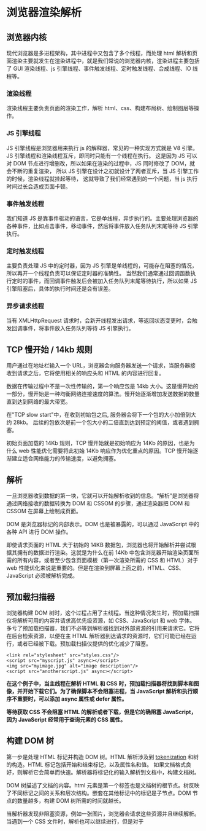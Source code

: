 # 浏览器渲染解析

## 浏览器内核

现代浏览器是多进程架构，其中进程中又包含了多个线程，而处理 html 解析和页面渲染主要就发生在渲染进程中，就是我们常说的浏览器内核，渲染进程主要包括了 GUI 渲染线程、js 引擎线程、事件触发线程、定时触发线程、合成线程、IO 线程等。

### 渲染线程

渲染线程主要负责页面的渲染工作，解析 html、css、构建布局树、绘制图层等操作。

### JS 引擎线程

JS 引擎线程是浏览器用来执行 js 的解释器，常见的一种实现方式就是 V8 引擎。
JS 引擎线程和渲染线程互斥，即同时只能有一个线程在执行。
这是因为 JS 可以对 DOM 节点进行增删改，所以如果在渲染的过程中，JS 同时修改了 DOM，就会不断的重复渲染，
所以 JS 引擎在设计之初就设计了两者互斥，当 JS 引擎工作的时候，渲染线程就挂起等待，
这就导致了我们经常遇到的一个问题，当 js 执行时间过长会造成页面卡顿。

### 事件触发线程

我们知道 JS 是靠事件驱动的语言，它是单线程，异步执行的。主要处理浏览器的各种事件，比如点击事件，移动事件，然后将事件放入任务队列末尾等待 JS 引擎执行。

### 定时触发线程

主要负责处理 JS 中的定时器，因为 JS 引擎是单线程的，可能存在阻塞的情况，所以再开一个线程负责可以保证定时器的准确性。
当然我们通常通过回调函数执行定时的事件，而回调事件触发后会被加入任务队列末尾等待执行，所以如果 JS 引擎阻塞后，具体的执行时间还是会有误差。

### 异步请求线程

当有 XMLHttpRequest 请求时，会新开线程发出请求，等返回状态变更时，会触发回调事件，将事件放入任务队列等待 JS 引擎执行。

## TCP 慢开始 / 14kb 规则

用户通过在地址栏输入一个 URL，浏览器会向服务器发送一个请求，当服务器接收到请求之后，它将使用相关的响应头和 HTML 的内容进行回复。

数据在传输过程中不是一次性传输的，第一个响应包是 14kb 大小。这是慢开始的一部分，慢开始是一种均衡网络连接速度的算法。慢开始逐渐增加发送数据的数量直到达到网络的最大带宽。

在"TCP slow start"中，在收到初始包之后, 服务器会将下一个包的大小加倍到大约 28kb。 后续的包依次是前一个包大小的二倍直到达到预定的阈值，或者遇到拥塞。

初始页面加载的 14Kb 规则，TCP 慢开始就是初始响应为 14Kb 的原因，也是为什么 web 性能优化需要将此初始 14Kb 响应作为优化重点的原因。TCP 慢开始逐渐建立适合网络能力的传输速度，以避免拥塞。

## 解析

一旦浏览器收到数据的第一块，它就可以开始解析收到的信息。“解析”是浏览器将通过网络接收的数据转换为 DOM 和 CSSOM 的步骤，通过渲染器把 DOM 和 CSSOM 在屏幕上绘制成页面。

DOM 是浏览器标记的内部表示。DOM 也是被暴露的，可以通过 JavaScript 中的各种 API 进行 DOM 操作。

即使请求页面的 HTML 大于初始的 14KB 数据包，浏览器也将开始解析并尝试根据其拥有的数据进行渲染。这就是为什么在前 14Kb 中包含浏览器开始渲染页面所需的所有内容，或者至少包含页面模板（第一次渲染所需的 CSS 和 HTML）对于 web 性能优化来说是重要的。但是在渲染到屏幕上面之前，HTML、CSS、JavaScript 必须被解析完成。

## 预加载扫描器

浏览器构建 DOM 树时，这个过程占用了主线程。当这种情况发生时，预加载扫描仪将解析可用的内容并请求高优先级资源，如 CSS、JavaScript 和 web 字体。多亏了预加载扫描器，我们不必等到解析器找到对外部资源的引用来请求它。它将在后台检索资源，以便在主 HTML 解析器到达请求的资源时，它们可能已经在运行，或者已经被下载。预加载扫描仪提供的优化减少了阻塞。

```
<link rel="stylesheet" src="styles.css"/>
<script src="myscript.js" async></script>
<img src="myimage.jpg" alt="image description"/>
<script src="anotherscript.js" async></script>
```

**在这个例子中，当主线程在解析 HTML 和 CSS 时，预加载扫描器将找到脚本和图像，并开始下载它们。为了确保脚本不会阻塞进程，当 JavaScript 解析和执行顺序不重要时，可以添加 async 属性或 defer 属性。**

**等待获取 CSS 不会阻塞 HTML 的解析或者下载，但是它的确阻塞 JavaScript，因为 JavaScript 经常用于查询元素的 CSS 属性。**

## 构建 DOM 树

第一步是处理 HTML 标记并构造 DOM 树。HTML 解析涉及到 [tokenization](https://developer.mozilla.org/en-US/docs/Web/API/DOMTokenList) 和树的构造。HTML 标记包括开始和结束标记，以及属性名和值。 如果文档格式良好，则解析它会简单而快速。解析器将标记化的输入解析到文档中，构建文档树。

DOM 树描述了文档的内容。html 元素是第一个标签也是文档树的根节点。树反映了不同标记之间的关系和层次结构。嵌套在其他标记中的标记是子节点。DOM 节点的数量越多，构建 DOM 树所需的时间就越长。

当解析器发现非阻塞资源，例如一张图片，浏览器会请求这些资源并且继续解析。当遇到一个 CSS 文件时，解析也可以继续进行，但是对于<script>标签（特别是没有 async 或者 defer 属性）会阻塞渲染并停止 HTML 的解析。尽管浏览器的预加载扫描器加速了这个过程，但过多的脚本仍然是一个重要的瓶颈。

## 构建 CSSOM 树

第二步是处理 CSS 并构建 CSSOM 树。CSS 对象模型和 DOM 是相似的。DOM 和 CSSOM 是两棵树. 它们是独立的数据结构。浏览器将 CSS 规则转换为可以理解和使用的样式映射。浏览器遍历 CSS 中的每个规则集，根据 CSS 选择器创建具有父、子和兄弟关系的节点树。

与 HTML 一样，浏览器需要将接收到的 CSS 规则转换为可以使用的内容。因此，它重复了 HTML 到对象的过程，但对于 CSS。

CSSOM 树包括来自用户代理样式表的样式。浏览器从适用于节点的最通用规则开始，并通过应用更具体的规则递归地优化计算的样式。换句话说，它级联属性值。

构建 CSSOM 非常非常快，并且在当前的开发工具中没有以独特的颜色显示。相反，开发人员工具中的“重新计算样式”显示解析 CSS、构造 CSSOM 树和递归计算计算样式所需的总时间。在 web 性能优化方面，它是可轻易实现的，因为创建 CSSOM 的总时间通常小于一次 DNS 查找所需的时间。

## JavaScript 编译

JavaScript 被解释、编译、解析和执行。脚本被解析为抽象语法树。一些浏览器引擎使用”Abstract Syntax Tree“并将其传递到解释器中，输出在主线程上执行的字节码。这就是所谓的 JavaScript 编译。

## 渲染

渲染步骤包括样式、布局、绘制，在某些情况下还包括合成。在解析步骤中创建的 CSSOM 树和 DOM 树组合成一个 Render 树，然后用于计算每个可见元素的布局，然后将其绘制到屏幕上。在某些情况下，可以将内容提升到它们自己的层并进行合成，通过在 GPU 而不是 CPU 上绘制屏幕的一部分来提高性能，从而释放主线程。

### 构建渲染树

这一步是将 DOM 和 CSSOM 组合成一个 Render 树，计算样式树或渲染树从 DOM 树的根开始构建，遍历每个可见节点。

像 header 和它的子节点以及任何具有 display: none 样式的结点，例如 script { display: none; }（在 user agent stylesheets 可以看到这个样式）这些标签将不会显示，也就是它们不会出现在 Render 树上。具有 visibility: hidden 的节点会出现在 Render 树上，因为它们会占用空间。由于我们没有给出任何指令来覆盖用户代理默认值，因此上面代码示例中的 script 节点将不会包含在 Render 树中。

每个可见节点都应用了其 CSSOM 规则。Render 树保存所有具有内容和计算样式的可见节点——将所有相关样式匹配到 DOM 树中的每个可见节点，并根据 CSS 级联确定每个节点的计算样式。

### Layout（布局）

这一步是在渲染树上运行布局以计算每个节点的几何体，确定呈现树中所有节点的宽度、高度和位置，以及确定页面上每个对象的大小和位置的过程。回流是对页面的任何部分或整个文档的任何后续大小和位置的确定。

构建渲染树后，开始布局。渲染树标识显示哪些节点（即使不可见）及其计算样式，但不标识每个节点的尺寸或位置。为了确定每个对象的确切大小和位置，浏览器从渲染树的根开始遍历它。

在网页上，大多数东西都是一个盒子。不同的设备和不同的桌面意味着无限数量的不同的视区大小。在此阶段，考虑到视区大小，浏览器将确定屏幕上所有不同框的尺寸。以视区的大小为基础，布局通常从 body 开始，用每个元素的框模型属性排列所有 body 的子孙元素的尺寸，为不知道其尺寸的替换元素（例如图像）提供占位符空间。

第一次确定节点的大小和位置称为布局。随后对节点大小和位置的重新计算称为回流。在我们的示例中，假设初始布局发生在返回图像之前。由于我们没有声明图像的大小，因此一旦知道图像大小，就会有回流。

### Paint（渲染）

最后一步是将各个节点绘制到屏幕上，第一次出现的节点称为 first meaningful paint。在绘制或光栅化阶段，浏览器将在布局阶段计算的每个框转换为屏幕上的实际像素。绘画包括将元素的每个可视部分绘制到屏幕上，包括文本、颜色、边框、阴影和替换的元素（如按钮和图像）。浏览器需要非常快地完成这项工作。

为了确保平滑滚动和动画，占据主线程的所有内容，包括计算样式，以及回流和绘制，必须让浏览器在 16.67 毫秒内完成。在 2048x 1536，iPad 有超过 314.5 万像素将被绘制到屏幕上。那是很多像素需要快速绘制。为了确保重绘的速度比初始绘制的速度更快，屏幕上的绘图通常被分解成数层。如果发生这种情况，则需要进行合成。

绘制可以将布局树中的元素分解为多个层。将内容提升到 GPU 上的层（而不是 CPU 上的主线程）可以提高绘制和重新绘制性能。有一些特定的属性和元素可以实例化一个层，包括<video>和<canvas>，任何 CSS 属性为 opacity、3D 转换、will-change 的元素，还有一些其他元素。这些节点将与子节点一起绘制到它们自己的层上，除非子节点由于上述一个（或多个）原因需要自己的层。

层确实可以提高性能，但是它以内存管理为代价，因此不应作为 web 性能优化策略的一部分过度使用。

### Compositing（合成）

当文档的各个部分以不同的层绘制，相互重叠时，必须进行合成，以确保它们以正确的顺序绘制到屏幕上，并正确显示内容。

当页面继续加载资产时，可能会发生回流（回想一下我们迟到的示例图像），回流会触发重新绘制和重新组合。如果我们定义了图像的大小，就不需要重新绘制，只需要重新绘制需要重新绘制的层，并在必要时进行合成。但我们没有包括图像大小！从服务器获取图像后，渲染过程将返回到布局步骤并从那里重新开始。

# css 和 js 的加载

在解析 HTML 的过程中，遇到需要加载的资源特点如下：

- CSS <style>不会阻塞 dom 树的构建和页面的渲染，所以当 style 标签的内容过多时会出现闪屏现象。
- CSS <link>资源异步下载，下载和解析都不会阻塞构建 dom 树<link href='./style.css' rel='stylesheet'/>，但会阻塞页面的渲染。
- JS 资源同步下载，下载和执行都会阻塞构建 dom 树<script src='./index.js'/>
- 另外一点就是，CSS <link>资源异步下载，下载和解析也不会阻塞 js 资源的下载和执行，但是当 js 有操作 cssom 树时，js 执行就会被阻塞，这时 CSS 有就阻塞了 HTML 的解析。

![08a0f790380d6d8d6c5e9642ae22a78e](https://user-images.githubusercontent.com/36124772/164715633-c73b005e-6c50-435f-bdc6-15bcd177b762.png)

# js 脚本引入时 async 和 defer 有什么差别

预加载扫描器解决了 JS 同步加载阻塞 HTML 解析的问题，但是我们还没有解决 JS 执行阻塞 HTML 解析的问题。所有有了 async 和 defer 属性。

- 没有 defer 或 async，浏览器会立即加载并执行指定的脚本
- async 属性表示异步执行引入的 JavaScript，经加载好，就会开始执行
- defer 属性表示延迟到 DOM 解析完成，再执行引入的 JS

![2a42d577992177ce858a0665a696502e](https://user-images.githubusercontent.com/36124772/164715683-cefe2dc3-8257-4549-ac01-cf3794774f4b.png)
